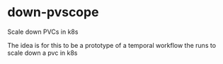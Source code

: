 # down-pvscope

Scale down PVCs in k8s

The idea is for this to be a prototype of a temporal workflow the runs to scale down a pvc in k8s
